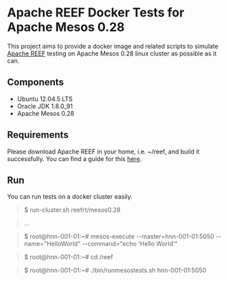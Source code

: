 Apache REEF Docker Tests for Apache Mesos 0.28
==========================================================

This project aims to provide a docker image and related scripts to simulate
[Apache REEF](http://reef.apache.org/) testing on
Apache Mesos 0.28 linux cluster as possible as it can.

Components
----------

* Ubuntu 12.04.5 LTS
* Oracle JDK 1.8.0_91
* Apache Mesos 0.28

Requirements
------------

Please download Apache REEF in your home, i.e. ~/reef, and build
it successfully. You can find a guide for this
[here](https://cwiki.apache.org/confluence/display/REEF/Compiling+REEF).

Run
---
You can run tests on a docker cluster easily.

> $ run-cluster.sh reefrt/mesos0.28

> ...

> $ root@hnn-001-01:~# mesos-execute --master=hnn-001-01:5050 --name="HelloWorld" --command="echo 'Hello World'"

> $ root@hnn-001-01:~# cd /reef

> $ root@hnn-001-01:~# ./bin/runmesostests.sh hnn-001-01:5050

